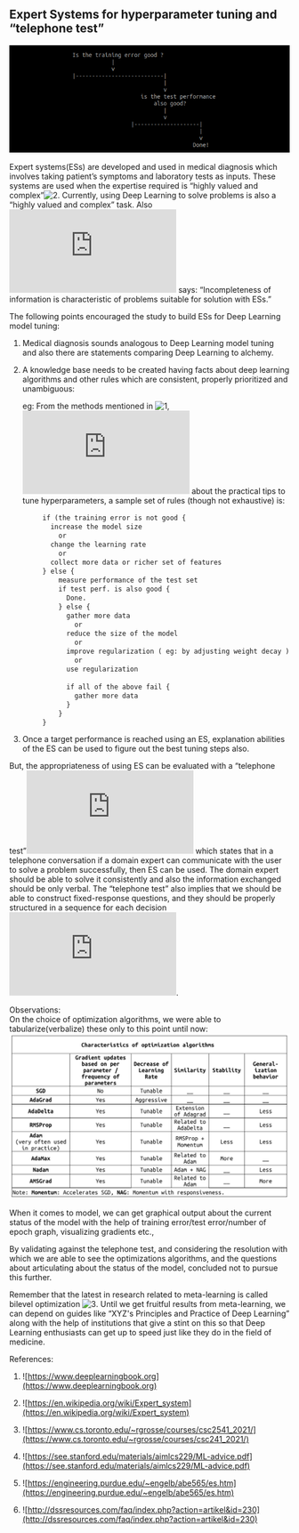 ## Expert Systems for hyperparameter tuning and “telephone test”
![](es/expert_sys1.png)

Expert systems(ESs) are developed and used in medical diagnosis which involves taking patient’s symptoms and laboratory tests as inputs. These systems are used when the expertise required is “highly valued and complex”![2](https://en.wikipedia.org/wiki/Expert_system). Currently, using Deep Learning to solve problems is also a “highly valued and complex” task. Also ![5](https://engineering.purdue.edu/~engelb/abe565/es.htm) says: “Incompleteness of information is characteristic of problems suitable for solution with ESs.”

The following points encouraged the study to build ESs for Deep Learning model tuning:

1. Medical diagnosis sounds analogous to Deep  Learning model tuning and also there are statements comparing Deep Learning to alchemy.
2. A knowledge base needs to be created having facts about deep learning algorithms and other rules which are consistent, properly prioritized and unambiguous:

   eg: From the methods mentioned in ![1]((www.deeplearningbook.org)), ![4](https://see.stanford.edu/materials/aimlcs229/ML-advice.pdf) about the practical tips to tune hyperparameters, a sample set of rules (though not exhaustive) is:
           
            
            if (the training error is not good {
              increase the model size
                or
              change the learning rate
                or
              collect more data or richer set of features
            } else {
                measure performance of the test set
                if test perf. is also good {
                  Done.
                } else {
                  gather more data
                    or
                  reduce the size of the model
                    or
                  improve regularization ( eg: by adjusting weight decay )
                    or 
                  use regularization
                  
                  if all of the above fail {
                    gather more data
                  }
                }
            }
 
 3. Once a target performance is reached using an ES, explanation abilities of the ES can be used to figure out the best tuning steps also.

But, the appropriateness of using ES can be evaluated with a “telephone test”![5](https://engineering.purdue.edu/~engelb/abe565/es.htm) which states that in a telephone conversation if a domain expert can communicate with the user to solve a problem successfully, then ES can be used. The domain expert should be able to solve it consistently and also the information exchanged should be only verbal.  The “telephone test” also implies that we should be able to construct fixed-response questions, and they should be properly structured in a sequence for each decision ![6](http://dssresources.com/faq/index.php?action=artikel&id=230).

Observations:  
On the choice of optimization algorithms, we were able to tabularize(verbalize) these only to this point until now:
![](es/optimization_algorithm_v2.png)

When it comes to model, we can get graphical output about the current status of the model with the help of training error/test error/number of epoch graph, visualizing gradients etc.,

By validating against the telephone test, and considering the resolution with which we are able to see the optimizations algorithms, and the questions about articulating about the status of the model, concluded not to pursue this further. 

Remember that the latest in research related to meta-learning is called bilevel optimization ![3](https://www.cs.toronto.edu/~rgrosse/courses/csc2541_2021/). Until we get fruitful results from meta-learning,  we can depend on guides like “XYZ's Principles and Practice of Deep Learning” along with the help of institutions that give a stint on this so that Deep Learning enthusiasts can get up to speed just like they do in the field of medicine.

References: 

1) ![https://www.deeplearningbook.org](https://www.deeplearningbook.org)

2) ![https://en.wikipedia.org/wiki/Expert_system](https://en.wikipedia.org/wiki/Expert_system)

3) ![https://www.cs.toronto.edu/~rgrosse/courses/csc2541_2021/](https://www.cs.toronto.edu/~rgrosse/courses/csc241_2021/)
 
4) ![https://see.stanford.edu/materials/aimlcs229/ML-advice.pdf](https://see.stanford.edu/materials/aimlcs229/ML-advice.pdf)

5) ![https://engineering.purdue.edu/~engelb/abe565/es.htm](https://engineering.purdue.edu/~engelb/abe565/es.htm)

6) ![http://dssresources.com/faq/index.php?action=artikel&id=230](http://dssresources.com/faq/index.php?action=artikel&id=230)
